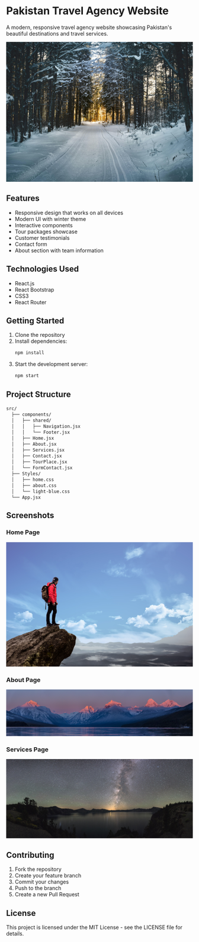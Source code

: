 # Pakistan Travel Agency Website

A modern, responsive travel agency website showcasing Pakistan's beautiful destinations and travel services.

![Pakistan Travel Agency](public/assets/img/winter.jpg)

## Features

- Responsive design that works on all devices
- Modern UI with winter theme
- Interactive components
- Tour packages showcase
- Customer testimonials
- Contact form
- About section with team information

## Technologies Used

- React.js
- React Bootstrap
- CSS3
- React Router

## Getting Started

1. Clone the repository
2. Install dependencies:
   ```bash
   npm install
   ```
3. Start the development server:
   ```bash
   npm start
   ```

## Project Structure

```
src/
  ├── components/
  │   ├── shared/
  │   │   ├── Navigation.jsx
  │   │   └── Footer.jsx
  │   ├── Home.jsx
  │   ├── About.jsx
  │   ├── Services.jsx
  │   ├── Contact.jsx
  │   ├── TourPlace.jsx
  │   └── FormContact.jsx
  ├── Styles/
  │   ├── home.css
  │   ├── about.css
  │   └── light-blue.css
  └── App.jsx
```

## Screenshots

### Home Page
![Home Page](public/assets/img/travel.jpg)

### About Page
![About Page](public/assets/img/about.jpg)

### Services Page
![Services Page](public/assets/img/services.jpg)

## Contributing

1. Fork the repository
2. Create your feature branch
3. Commit your changes
4. Push to the branch
5. Create a new Pull Request

## License

This project is licensed under the MIT License - see the LICENSE file for details.
